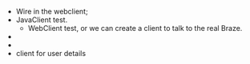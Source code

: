 - Wire in the webclient;
- JavaClient test.
	- WebClient test, or we can create a client to talk to the real Braze.
-
-
- client for user details